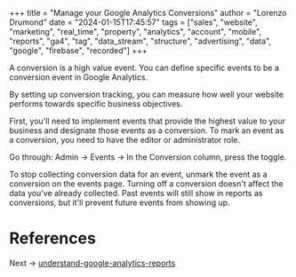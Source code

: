+++
title = "Manage your Google Analytics Conversions"
author = "Lorenzo Drumond"
date = "2024-01-15T17:45:57"
tags = ["sales",  "website",  "marketing",  "real_time",  "property",  "analytics",  "account",  "mobile",  "reports",  "ga4",  "tag",  "data_stream",  "structure",  "advertising",  "data",  "google",  "firebase",  "recorded"]
+++


A conversion is a high value event. You can define specific events to be a conversion event in Google Analytics.

By setting up conversion tracking, you can measure how well your website performs towards specific business objectives.

First, you'll need to implement events that provide the highest value to your business and designate those events as a conversion. To mark an event as a conversion, you need to have the editor or administrator role.

Go through:
Admin -> Events -> In the Conversion column, press the toggle.

To stop collecting conversion data for an event, unmark the event as a
conversion on the events page. Turning off a conversion doesn't affect the data
you've already collected. Past events will still show in reports as
conversions, but it'll prevent future events from showing up.

# References

Next -> [understand-google-analytics-reports](/wiki/understand-google-analytics-reports/)
